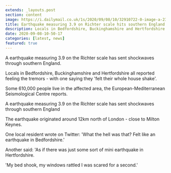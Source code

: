 ```yaml
---
extends: _layouts.post
section: content
image: https://i.dailymail.co.uk/1s/2020/09/08/10/32910722-0-image-a-23_1599558080642.jpg 
title: Earthquake measuring 3.9 on Richter scale hits southern England 
description: Locals in Bedfordshire, Buckinghamshire and Hertfordshire all reported feeling the tremors - with one saying they felt whole house shake. Some 610,000 people live in the affected area. 
date: 2020-09-08-10-50-17 
categories: [latest, news] 
featured: true 
--- 
```

A earthquake measuring 3.9 on the Richter scale has sent shockwaves through southern England. 

Locals in Bedfordshire, Buckinghamshire and Hertfordshire all reported feeling the tremors - with one saying they 'felt their whole house shake'.

Some 610,000 people live in the affected area, the European-Mediterranean Seismological Centre reports.  

A earthquake measuring 3.9 on the Richter scale has sent shockwaves through southern England

The earthquake originated around 12km north of London - close to Milton Keynes.

One local resident wrote on Twitter: 'What the hell was that? Felt like an earthquake in Bedfordshire.'

Another said: 'As if there was just some sort of mini earthquake in Hertfordshire.

'My bed shook, my windows rattled I was scared for a second.' 

